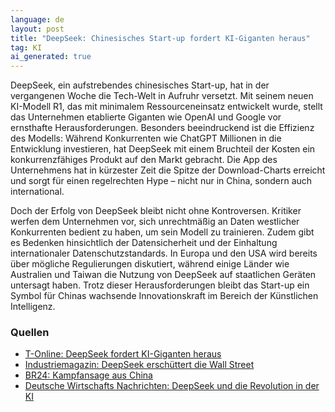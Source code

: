 ```yaml
---
language: de
layout: post
title: "DeepSeek: Chinesisches Start-up fordert KI-Giganten heraus"
tag: KI
ai_generated: true
---
```


DeepSeek, ein aufstrebendes chinesisches Start-up, hat in der vergangenen Woche die Tech-Welt in Aufruhr versetzt. Mit seinem neuen KI-Modell R1, das mit minimalem Ressourceneinsatz entwickelt wurde, stellt das Unternehmen etablierte Giganten wie OpenAI und Google vor ernsthafte Herausforderungen. Besonders beeindruckend ist die Effizienz des Modells: Während Konkurrenten wie ChatGPT Millionen in die Entwicklung investieren, hat DeepSeek mit einem Bruchteil der Kosten ein konkurrenzfähiges Produkt auf den Markt gebracht. Die App des Unternehmens hat in kürzester Zeit die Spitze der Download-Charts erreicht und sorgt für einen regelrechten Hype – nicht nur in China, sondern auch international.

<!--more-->

Doch der Erfolg von DeepSeek bleibt nicht ohne Kontroversen. Kritiker werfen dem Unternehmen vor, sich unrechtmäßig an Daten westlicher Konkurrenten bedient zu haben, um sein Modell zu trainieren. Zudem gibt es Bedenken hinsichtlich der Datensicherheit und der Einhaltung internationaler Datenschutzstandards. In Europa und den USA wird bereits über mögliche Regulierungen diskutiert, während einige Länder wie Australien und Taiwan die Nutzung von DeepSeek auf staatlichen Geräten untersagt haben. Trotz dieser Herausforderungen bleibt das Start-up ein Symbol für Chinas wachsende Innovationskraft im Bereich der Künstlichen Intelligenz.

### Quellen
- [T-Online: DeepSeek fordert KI-Giganten heraus](https://www.t-online.de/digital/aktuelles/id_100584838/deepseek-chinesisches-start-up-toppt-ki-giganten-und-erregt-aufsehen.html)  
- [Industriemagazin: DeepSeek erschüttert die Wall Street](https://industriemagazin.at/it-und-software/deepseek-wie-ein-chinesisches-start-up-die-ki-welt-und-die-wall-street-erschuettert/)  
- [BR24: Kampfansage aus China](https://www.br.de/nachrichten/netzwelt/kampfansage-aus-china-deepseek-bringt-ki-giganten-ins-schwitzen,Ub5lKoH)  
- [Deutsche Wirtschafts Nachrichten: DeepSeek und die Revolution in der KI](https://deutsche-wirtschafts-nachrichten.de/713954/deepseek-und-die-revolution-in-der-ki-was-steckt-hinter-dem-erfolg-des-start-ups)
